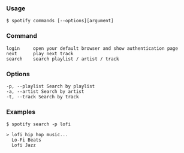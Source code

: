 ### Usage

```
$ spotify commands [--options][argument]
```

### Command

```
login     open your default browser and show authentication page
next      play next track
search    search playlist / artist / track
```

### Options

```
-p, --playlist Search by playlist
-a, --artist Search by artist
-t, --track Search by track
```

### Examples

```
$ spotify search -p lofi

> lofi hip hop music...
  Lo-Fi Beats
  Lofi Jazz
```
